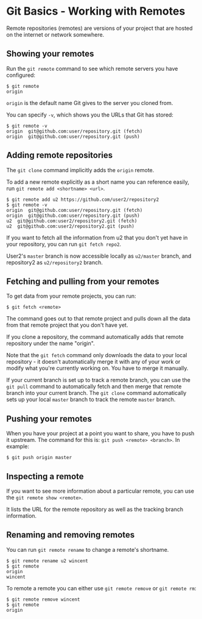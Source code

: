 # Git Basics - Working with Remotes

Remote repositories (remotes) are versions of your project that are hosted on the internet or network somewhere.

## Showing your remotes

Run the `git remote` command to see which remote servers you have configured:

```console
$ git remote
origin
```

`origin` is the default name Git gives to the server you cloned from.

You can specify `-v`, which shows you the URLs that Git has stored:

```console
$ git remote -v
origin	git@github.com:user/repository.git (fetch)
origin	git@github.com:user/repository.git (push)
```

## Adding remote repositories

The `git clone` command implicitly adds the `origin` remote. 

To add a new remote explicitly as a short name you can reference easily, run `git remote add <shortname> <url>`.

```console
$ git remote add u2 https://github.com/user2/repository2
$ git remote -v 
origin	git@github.com:user/repository.git (fetch)
origin	git@github.com:user/repository.git (push)
u2	git@github.com:user2/repository2.git (fetch)
u2	git@github.com:user2/repository2.git (push)
```

If you want to fetch all the information from u2 that you don't yet have in your repository, you can run `git fetch repo2`.

User2's `master` branch is now accessible locally as `u2/master` branch, and repository2 as `u2/repository2` branch.

## Fetching and pulling from your remotes

To get data from your remote projects, you can run:

```console
$ git fetch <remote>
```

The command goes out to that remote project and pulls down all the data from that remote project that you don't have yet.

If you clone a repository, the command automatically adds that remote repository under the name "origin".

Note that the `git fetch` command only downloads the data to your local repository - it doesn't automatically merge it with any of your work or modify what you're currently working on. You have to merge it manually.

If your current branch is set up to track a remote branch, you can use the `git pull` command to automatically fetch and then merge that remote branch into your current branch. The `git clone` command automatically sets up your local `master` branch to track the remote `master` branch.

## Pushing your remotes

When you have your project at a point you want to share, you have to push it upstream. The command for this is: `git push <remote> <branch>`. In example:

```console
$ git push origin master
```

## Inspecting a remote

If you want to see more information about a particular remote, you can use the `git remote show <remote>`.

It lists the URL for the remote repository as well as the tracking branch information.

## Renaming and removing remotes

You can run `git remote rename` to change a remote's shortname.

```console
$ git remote rename u2 wincent
$ git remote
origin
wincent
```

To remote a remote you can either use `git remote remove` or `git remote rm`:

```console
$ git remote remove wincent
$ git remote
origin
```

